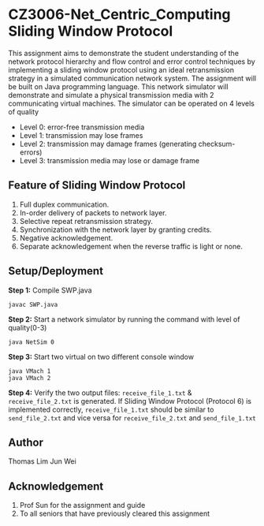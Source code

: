 # CZ3006-Net_Centric_Computing Sliding Window Protocol

This assignment aims to demonstrate the student understanding of the network protocol hierarchy and flow control and error control techniques by implementing a sliding window protocol using an ideal retransmission strategy in a simulated communication network system. The assignment will be built on Java programming language.
This network simulator will demonstrate and simulate a physical transmission media with 2 communicating virtual machines. The simulator can be operated on 4 levels of quality
-	Level 0: error-free transmission media
-	Level 1: transmission may lose frames
-	Level 2: transmission may damage frames (generating checksum-errors)
-	Level 3: transmission media may lose or damage frame


## Feature of Sliding Window Protocol
1.	Full duplex communication.
2.	In-order delivery of packets to network layer.
3.	Selective repeat retransmission strategy.
4.	Synchronization with the network layer by granting credits.
5.	Negative acknowledgement.
6.	Separate acknowledgement when the reverse traffic is light or none.

## Setup/Deployment
**Step 1:** Compile SWP.java 
```
javac SWP.java
```

**Step 2:** Start a network simulator by running the command with level of quality(0-3)
```
java NetSim 0
```

**Step 3:** Start two virtual on two different console window
```
java VMach 1
java VMach 2
```

**Step 4:** Verify the two output files: `receive_file_1.txt` & `receive_file_2.txt` is generated. 
If Sliding Window Protocol (Protocol 6) is implemented correctly, `receive_file_1.txt` should be similar to `send_file_2.txt` and vice versa for `receive_file_2.txt` and `send_file_1.txt`

## Author
Thomas Lim Jun Wei

## Acknowledgement
1) Prof Sun for the assignment and guide
2) To all seniors that have previously cleared this assignment

